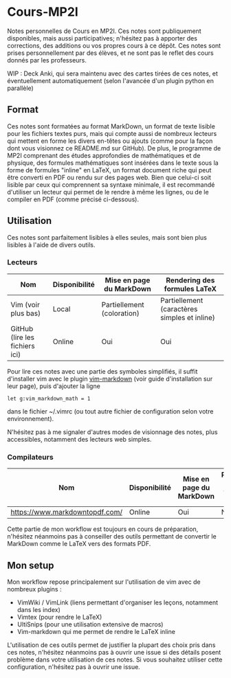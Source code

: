 # Cours-MP2I
Notes personnelles de Cours en MP2I. Ces notes sont publiquement disponibles, mais aussi
participatives; n'hésitez pas à apporter des corrections, des additions ou vos
propres cours à ce dépôt. Ces notes sont prises personnellement par des élèves,
et ne sont pas le reflet des cours donnés par les professeurs.

WIP : Deck Anki, qui sera maintenu avec des cartes tirées de ces notes, et
éventuellement automatiquement (selon l'avancée d'un plugin python en parallèle)

## Format
Ces notes sont formatées au format MarkDown, un format de texte lisible pour les
fichiers textes purs, mais qui compte aussi de nombreux lecteurs qui mettent en
forme les divers en-têtes ou ajouts (comme pour la façon dont vous visionnez ce
README.md sur GitHub).
De plus, le programme de MP2I comprenant des études approfondies de
mathématiques et de physique, des formules mathématiques sont insérées dans le
texte sous la forme de formules "inline" en LaTeX, un format document riche
qui peut être converti en PDF ou rendu sur des pages web. Bien que celui-ci soit
lisible par ceux qui comprennent sa syntaxe minimale, il est recommandé
d'utiliser un lecteur qui permet de le rendre à même les lignes, ou de le
compiler en PDF (comme précisé ci-dessous).

## Utilisation
Ces notes sont parfaitement lisibles à elles seules, mais sont bien plus
lisibles à l'aide de divers outils.

### Lecteurs
Nom | Disponibilité | Mise en page du MarkDown | Rendering des formules LaTeX
---|---|---|---
Vim (voir plus bas) | Local | Partiellement (coloration) | Partiellement (caractères simples et inline)
GitHub (lire les fichiers ici) | Online | Oui | Oui

Pour lire ces notes avec une partie des symboles simplifiés, il suffit
d'installer vim avec le plugin
[vim-markdown](https://github.com/preservim/vim-markdown) (voir guide
d'installation sur leur page), puis d'ajouter la ligne
```viml
let g:vim_markdown_math = 1
```
dans le fichier ~/.vimrc (ou tout autre fichier de configuration
selon votre environnement).

N'hésitez pas à me signaler d'autres modes de visionnage des notes, plus
accessibles, notamment des lecteurs web simples.

### Compilateurs
Nom | Disponibilité | Mise en page du MarkDown | Rendering des formules LaTeX
---|---|---|---
https://www.markdowntopdf.com/ | Online | Oui | Non

Cette partie de mon workflow est toujours en cours de préparation, n'hésitez
néanmoins pas à conseiller des outils permettant de convertir le MarkDown comme
le LaTeX vers des formats PDF.

## Mon setup
Mon workflow repose principalement sur l'utilisation de vim avec de nombreux
plugins :
- VimWiki / VimLink (liens permettant d'organiser les leçons, notamment dans les
  index)
- Vimtex (pour rendre le LaTeX)
- UltiSnips (pour une utilisation extensive de macros)
- Vim-markdown qui me permet de rendre le LaTeX inline

L'utilisation de ces outils permet de justifier la plupart des choix pris dans
ces notes, n'hésitez néanmoins pas à ouvrir une issue si des détails posent
problème dans votre utilisation de ces notes.
Si vous souhaitez utiliser cette configuration, n'hésitez pas à ouvrir une
issue.
